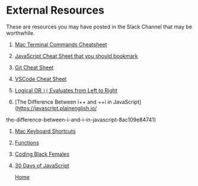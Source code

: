 # External Resources

These are resources you may have posted in the Slack Channel that may be worthwhile.

1. [Mac Terminal Commands Cheatsheet](https://github.com/10-3-pursuit/10-3-resources/blob/main/assets/mac-terminal-commands.pdf)

1. [JavaScript Cheat Sheet that you should bookmark](https://dev.to/j471n/javascript-cheat-sheet-you-needed-2id)

1. [Git Cheat Sheet](https://github.com/10-3-pursuit/10-3-resources/blob/main/assets/git-cheatsheet.pdf)

1. [VSCode Cheat Sheet](https://github.com/10-3-pursuit/10-3-resources/blob/main/assets/vscode-shortcuts.pdf)

1. [Logical OR `||` Evaluates from Left to Right](https://developer.mozilla.org/en-US/docs/Web/JavaScript/Reference/Operators/Logical_OR)

1. [The Difference Between i++ and ++i in JavaScript](https://javascript.plainenglish.io/

the-difference-between-i-and-i-in-javascript-8ac109e84741)

1. [Mac Keyboard Shortcuts](https://support.apple.com/en-us/HT201236)

1. [Functions](https://www.programiz.com/javascript/function)

1. [Coding Black Females](https://codingblackfemales.com/programmes?p=programmes.html?p=cbfmentorshipmentee)

1. [30 Days of JavaScript](https://github.com/Asabeneh/30-Days-Of-JavaScript)

   [Home][def]

[def]: README.md
